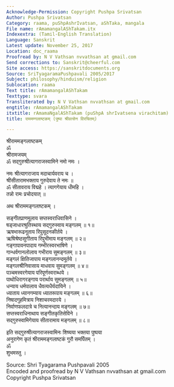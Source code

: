 ```yaml
---
Acknowledge-Permission: Copyright Pushpa Srivatsan
Author: Pushpa Srivatsan
Category: raama, puShpAshrIvatsan, aShTaka, mangala
File name: rAmamangalAShTakam.itx
Indexextra: (Tamil-English Translation)
Language: Sanskrit
Latest update: November 25, 2017
Location: doc_raama
Proofread by: N V Vathsan nvvathsan at gmail.com
Send corrections to: Sanskrit@cheerful.com
Site access: https://sanskritdocuments.org
Source: SriTyagaramaPushpavali 2005/2017
Subject: philosophy/hinduism/religion
Sublocation: raama
Text title: rAmamangalAShTakam
Texttype: svara
Transliterated by: N V Vathsan nvvathsan at gmail.com
engtitle: rAmamangalAShTakam
itxtitle: rAmamaNgalAShTakam (puShpA shrIvatsena virachitam)
title: राममण्गलाष्टकम् (पुष्पा श्रीवत्सेन विरचितम्)

---
```

  
 श्रीराममङ्गलाष्टकम्   
                  ॐ  
             श्रीरामजयम्  
ॐ सद्गुरुश्रीत्यागराजस्वामिने नमो नमः ।  
  
नमः श्रीत्यागराजाय मदाचार्यवराय च ।  
श्रीसीतारामभक्ताय गुरुदेवाय ते नमः ॥  
ॐ सीतावराय विद्महे । त्यागगेयाय धीमहि ।  
तन्नो रामः प्रचोदयात् ॥  
  
अथ श्रीराममङ्गलाष्टकम् ।  
  
सङ्गीतप्राणमूलाय सप्तस्वराधिवासिने ।  
षड्जाधारश्रुतिस्थाय सद्गुरुस्वाय मङ्गलम् ॥ १॥  
ऋषभारूढनूताय रिपुसूदनकीर्तये ।  
ऋषिश्रेष्ठसुगीताय रिपुभीमाय मङ्गलम् ॥ २॥  
गङ्गापावनपादाय गम्भीरस्वरभाषिणे ।  
गान्धर्वगानलोलाय गभीराय सुमङ्गलम् ॥ ३॥  
मङ्गलं क्षितिजापाय मङ्गलानन्दमूर्तये ।  
मङ्गलश्रीनिवासाय माधवाय सुमङ्गलम् ॥ ४॥  
पञ्चमस्वरगेयाय परिपूर्णस्वराब्धये ।  
पाथोधिरागरङ्गाय परार्थाय सुमङ्गलम् ॥ ५॥  
धन्याय धर्मपालाय धैवत्यधैर्यदायिने ।  
ध्याताय ध्यानगम्याय ध्यातरूपाय मङ्गलम् ॥ ६॥  
निषादगुहमित्राय निशाचरमदारये ।  
निर्वाणफलदात्रे च नित्यानन्दाय मङ्गलम् ॥ ७॥  
सप्तस्वराधिनाथाय सङ्गीतकृतिसेविने ।  
सद्गुरुस्वामिगेयाय सीतारामाय मङ्गलम् ॥ ८॥  
  
इति सद्गुरुश्रीत्यागराजस्वामिनः शिष्यया भक्तया पुष्पया  
अनुरागेण कृतं श्रीराममङ्गलाष्टकं गुरौ समर्पितम् ।  
                 ॐ  
            शुभमस्तु ।  
  
Source: Shri Tyagarama Pushpavali 2005  
Encoded and proofread by N V Vathsan nvvathsan at gmail.com  
Copyright Pushpa Srivatsan  
  
